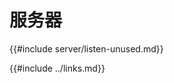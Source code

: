 # 服务器

<!--
> [net/server.md](https://github.com/rust-lang-nursery/rust-cookbook/blob/master/src/net/server.md)
> <br />
> commit 97dabe59ae705bf6a2aaebbcd1d189ec2a83f98b - 2018.07.11
-->

{{#include server/listen-unused.md}}

{{#include ../links.md}}
